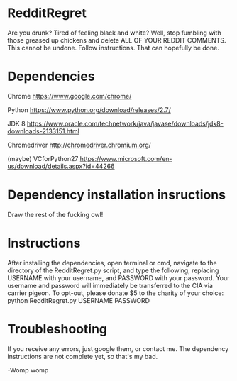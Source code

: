 # RedditRegret
Are you drunk? Tired of feeling black and white? Well, stop fumbling with those greased up chickens and delete ALL OF YOUR REDDIT COMMENTS. This cannot be undone. Follow instructions. That can hopefully be done.

# Dependencies
Chrome https://www.google.com/chrome/

Python https://www.python.org/download/releases/2.7/

JDK 8 https://www.oracle.com/technetwork/java/javase/downloads/jdk8-downloads-2133151.html

Chromedriver http://chromedriver.chromium.org/

(maybe) VCforPython27 https://www.microsoft.com/en-us/download/details.aspx?id=44266

# Dependency installation insructions
Draw the rest of the fucking owl!

# Instructions
After installing the dependencies, open terminal or cmd, navigate to the directory of the RedditRegret.py script, and type the following, replacing USERNAME with your username, and PASSWORD with your password. Your username and password will immediately be transferred to the CIA via carrier pigeon. To opt-out, please donate $5 to the charity of your choice:
  python RedditRegret.py USERNAME PASSWORD

# Troubleshooting
If you receive any errors, just google them, or contact me. The dependency instructions are not complete yet, so that's my bad.

-Womp womp
